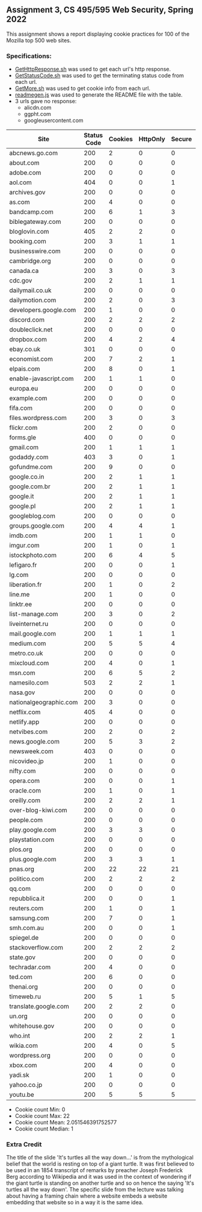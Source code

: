 ## Assignment 3, CS 495/595 Web Security, Spring 2022
This assignment shows a report displaying cookie practices for 100 of the Mozilla top 500 web sites.
### Specifications:
* [GetHttpResponse.sh](GetHttpResponse.sh) was used to get each url's http response.
* [GetStatusCode.sh](GetStatusCode.sh) was used to get the terminating status code from each url.
* [GetMore.sh](GetMore.sh) was used to get cookie info from each url.
* [readmegen.js](readmegen.js) was used to generate the README file with the table.
* 3 urls gave no response:
  * alicdn.com
  * ggpht.com
  * googleusercontent.com

|Site|Status Code|Cookies|HttpOnly|Secure|SameSite|Strict|Lax|None|Path=/|Path=/[other]|
|----|-----------|-------|--------|------|--------|------|---|----|------|-------------|
|abcnews.go.com|200|2|0|0|0|0|0|0|2|0|
|about.com|200|0|0|0|0|1|0|1|0|0|
|adobe.com|200|0|0|0|0|1|0|0|0|0|
|aol.com|404|0|0|1|0|2|0|0|0|0|
|archives.gov|200|0|0|0|0|2|0|0|0|0|
|as.com|200|4|0|0|0|0|0|0|4|0|
|bandcamp.com|200|6|1|3|1|1|0|3|6|0|
|biblegateway.com|200|0|0|0|0|1|0|0|0|0|
|bloglovin.com|405|2|2|0|0|0|0|1|2|0|
|booking.com|200|3|1|1|1|2|0|3|3|0|
|businesswire.com|200|0|0|0|0|2|0|0|0|0|
|cambridge.org|200|0|0|0|0|0|0|1|0|0|
|canada.ca|200|3|0|3|0|4|0|0|3|0|
|cdc.gov|200|2|1|1|0|2|0|0|2|0|
|dailymail.co.uk|200|0|0|0|0|0|0|0|0|0|
|dailymotion.com|200|2|0|3|2|2|0|2|2|0|
|developers.google.com|200|1|0|0|0|2|0|1|1|0|
|discord.com|200|2|2|2|2|1|2|0|2|0|
|doubleclick.net|200|0|0|0|0|0|0|0|0|0|
|dropbox.com|200|4|2|4|0|5|0|2|4|0|
|ebay.co.uk|301|0|0|0|0|17|0|0|0|0|
|economist.com|200|7|2|1|2|0|0|2|7|0|
|elpais.com|200|8|0|1|1|0|0|1|8|0|
|enable-javascript.com|200|1|1|0|1|0|1|0|1|0|
|europa.eu|200|0|0|0|0|2|0|0|0|0|
|example.com|200|0|0|0|0|0|0|0|0|0|
|fifa.com|200|0|0|0|0|0|0|0|0|0|
|files.wordpress.com|200|3|0|3|3|2|0|2|3|0|
|flickr.com|200|2|0|0|0|0|0|0|2|0|
|forms.gle|400|0|0|0|0|0|0|2|0|0|
|gmail.com|200|1|1|1|0|2|0|3|1|0|
|godaddy.com|403|3|0|1|1|0|0|1|1|0|
|gofundme.com|200|9|0|0|0|2|0|0|9|0|
|google.co.in|200|2|1|1|0|0|0|0|2|0|
|google.com.br|200|2|1|1|0|0|0|0|2|0|
|google.it|200|2|1|1|0|0|0|0|2|0|
|google.pl|200|2|1|1|0|0|0|0|2|0|
|googleblog.com|200|0|0|0|0|1|0|4|0|0|
|groups.google.com|200|4|4|1|0|1|0|4|4|0|
|imdb.com|200|1|1|0|0|2|0|0|1|0|
|imgur.com|200|1|0|1|0|2|0|0|1|0|
|istockphoto.com|200|6|4|5|0|1|0|1|6|0|
|lefigaro.fr|200|0|0|1|0|1|0|0|0|0|
|lg.com|200|0|0|0|0|0|0|0|0|0|
|liberation.fr|200|1|0|2|1|0|0|1|1|0|
|line.me|200|1|0|0|0|1|0|0|1|0|
|linktr.ee|200|0|0|0|0|1|0|0|0|0|
|list-manage.com|200|3|0|2|2|0|0|2|3|0|
|liveinternet.ru|200|0|0|0|0|0|0|0|0|0|
|mail.google.com|200|1|1|1|0|2|0|5|1|0|
|medium.com|200|5|5|4|4|1|0|4|5|0|
|metro.co.uk|200|0|0|0|0|1|0|0|0|0|
|mixcloud.com|200|4|0|1|1|2|1|1|4|0|
|msn.com|200|6|5|2|2|1|0|2|6|0|
|namesilo.com|503|2|2|1|2|0|0|2|2|0|
|nasa.gov|200|0|0|0|0|2|0|0|0|0|
|nationalgeographic.com|200|3|0|0|0|0|0|0|3|0|
|netflix.com|405|4|0|0|0|2|0|0|4|0|
|netlify.app|200|0|0|0|0|1|0|0|0|0|
|netvibes.com|200|2|0|2|2|2|0|2|2|0|
|news.google.com|200|5|3|2|0|2|0|3|5|0|
|newsweek.com|403|0|0|0|0|0|0|0|0|0|
|nicovideo.jp|200|1|0|0|0|0|0|1|1|0|
|nifty.com|200|0|0|0|0|0|0|0|0|0|
|opera.com|200|0|0|1|0|2|0|0|0|0|
|oracle.com|200|1|0|1|1|1|0|1|1|0|
|oreilly.com|200|2|2|1|1|0|0|1|2|0|
|over-blog-kiwi.com|200|0|0|0|0|2|0|0|0|0|
|people.com|200|0|0|0|0|0|0|1|0|0|
|play.google.com|200|3|3|0|0|1|0|1|3|0|
|playstation.com|200|0|0|0|0|1|0|0|0|0|
|plos.org|200|0|0|0|0|0|0|0|0|0|
|plus.google.com|200|3|3|1|0|2|0|2|3|0|
|pnas.org|200|22|22|21|12|4|0|12|22|0|
|politico.com|200|2|2|2|2|1|0|2|2|0|
|qq.com|200|0|0|0|0|1|0|0|0|0|
|repubblica.it|200|0|0|1|0|1|0|0|0|0|
|reuters.com|200|1|0|1|0|1|0|0|1|0|
|samsung.com|200|7|0|1|1|0|0|1|6|0|
|smh.com.au|200|0|0|1|0|1|0|1|0|0|
|spiegel.de|200|0|0|0|0|0|0|0|0|0|
|stackoverflow.com|200|2|2|2|0|1|0|4|2|0|
|state.gov|200|0|0|0|0|2|0|0|0|0|
|techradar.com|200|4|0|0|0|2|0|0|4|0|
|ted.com|200|6|0|0|0|4|0|1|6|0|
|thenai.org|200|0|0|0|0|0|0|0|0|0|
|timeweb.ru|200|5|1|5|5|1|5|3|5|0|
|translate.google.com|200|2|2|0|0|0|0|1|2|0|
|un.org|200|0|0|0|0|1|0|0|0|0|
|whitehouse.gov|200|0|0|0|0|3|0|0|0|0|
|who.int|200|2|2|1|1|1|0|1|2|0|
|wikia.com|200|4|0|5|4|0|0|4|4|0|
|wordpress.org|200|0|0|0|0|1|0|0|0|0|
|xbox.com|200|4|0|0|0|3|0|0|1|0|
|yadi.sk|200|1|0|0|0|0|0|0|2|0|
|yahoo.co.jp|200|0|0|0|0|0|0|0|0|0|
|youtu.be|200|5|5|5|3|2|0|3|5|0|

* Cookie count Min: 0
* Cookie count Max: 22
* Cookie count Mean: 2.051546391752577
* Cookie count Median: 1
### Extra Credit
The title of the slide 'It's turtles all the way down...' is from the mythological belief that the world is resting on top of a giant turtle. It was first believed to be used in an 1854 transcript of remarks by preacher Joseph Frederick Berg according to Wikipedia and it was used in the context of wondering if the giant turtle is standing on another turtle and so on hence the saying 'It's turtles all the way down'. The specific slide from the lecture was talking about having a framing chain where a website embeds a website embedding that website so in a way it is the same idea.